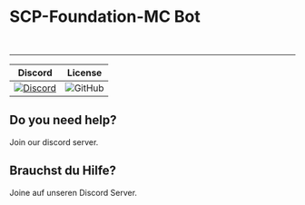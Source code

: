 <h1>SCP-Foundation-MC Bot</h1>
<br />

-------------------
| Discord | License |
| :---: | :---: |
| [![Discord](https://img.shields.io/discord/701706884981194792)](https://discord.gg/9CcgtHh) | ![GitHub](https://img.shields.io/github/license/SCP-Foundation-MC/SCP-Foundation-MC-Bot?color=gree&logoColor=black) |


## Do you need help? 
Join our discord server.

## Brauchst du Hilfe?
Joine auf unseren Discord Server.
